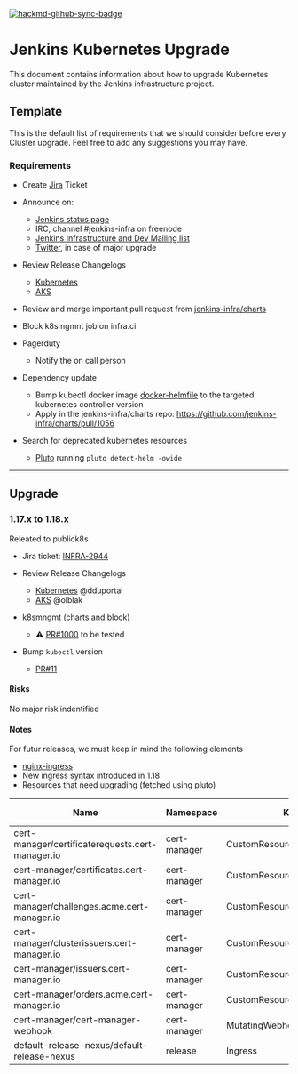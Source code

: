 [![hackmd-github-sync-badge](https://hackmd.io/EDpvZx9ZS2GWgHHqWFRDfQ/badge)](https://hackmd.io/EDpvZx9ZS2GWgHHqWFRDfQ)

# Jenkins Kubernetes Upgrade

This document contains information about how to upgrade Kubernetes cluster maintained by the Jenkins infrastructure project.

## Template
This is the default list of requirements that we should consider before every Cluster upgrade. Feel free to add any suggestions you may have.

### Requirements

- Create [Jira](https://issues.jenkins.io) Ticket 
- Announce on:
  - [Jenkins status page](https://github.com/jenkins-infra/status)
  - IRC, channel #jenkins-infra on freenode
  - [Jenkins Infrastructure and Dev Mailing list](https://groups.google.com/g/jenkins-infra)
  - [Twitter](https://twitter.com/jenkinsci/), in case of major upgrade
- Review Release Changelogs 
  - [Kubernetes](https://github.com/kubernetes/kubernetes/tree/master/CHANGELOG)
  - [AKS](https://github.com/Azure/AKS/blob/master/CHANGELOG.md)
- Review and merge important pull request from [jenkins-infra/charts](https://github.com/jenkins-infra/charts)
- Block k8smgmnt job on infra.ci
- Pagerduty
  - Notify the on call person
- Dependency update
  - Bump kubectl docker image [docker-helmfile](https://github.com/jenkins-infra/docker-helmfile) to the targeted kubernetes controller version
  - Apply in the jenkins-infra/charts repo: https://github.com/jenkins-infra/charts/pull/1056
  
- Search for deprecated kubernetes resources
  - [Pluto](https://github.com/FairwindsOps/pluto) running `pluto detect-helm -owide`

---

## Upgrade

###  1.17.x  to 1.18.x

Releated to publick8s

- Jira ticket: [INFRA-2944](https://issues.jenkins.io/browse/INFRA-2944)
- Review Release Changelogs 
  - [Kubernetes](https://github.com/kubernetes/kubernetes/tree/master/CHANGELOG) @dduportal 
  - [AKS](https://github.com/Azure/AKS/blob/master/CHANGELOG.md) @olblak 

- k8smngmt (charts and block)
  - ⚠️ [PR#1000](https://github.com/jenkins-infra/charts/pull/1000) to be tested 
 
- Bump `kubectl` version 
  - [PR#11](https://github.com/jenkins-infra/docker-helmfile/pull/11) 
 
#### Risks 

No major risk indentified

#### Notes

For futur releases, we must keep in mind the following elements

- [nginx-ingress](https://github.com/kubernetes/ingress-nginx/tree/master/charts/ingress-nginx#migrating-from-stablenginx-ingress)
- New ingress syntax introduced in 1.18
- Resources that need upgrading (fetched using pluto)

| Name | Namespace | Kind | Version | Replacement | Deprecated | Deprecated In | Removed | Removed In |
| ---- | --------- | ---- | ------- | ----------- | ---------- | ------------- | ------- | ---------- |
| cert-manager/certificaterequests.cert-manager.io | cert-manager | CustomResourceDefinition | apiextensions.k8s.io/v1beta1 | apiextensions.k8s.io/v1 | true | v1.16.0 | false | v1.22.0 |
| cert-manager/certificates.cert-manager.io | cert-manager | CustomResourceDefinition | apiextensions.k8s.io/v1beta1 | apiextensions.k8s.io/v1 | true | v1.16.0 | false | v1.22.0 |
| cert-manager/challenges.acme.cert-manager.io | cert-manager | CustomResourceDefinition | apiextensions.k8s.io/v1beta1 | apiextensions.k8s.io/v1 | true |  v1.16.0 | false | v1.22.0 |
| cert-manager/clusterissuers.cert-manager.io | cert-manager | CustomResourceDefinition | apiextensions.k8s.io/v1beta1 | apiextensions.k8s.io/v1 | true | v1.16.0 | false | v1.22.0 |
| cert-manager/issuers.cert-manager.io | cert-manager | CustomResourceDefinition | apiextensions.k8s.io/v1beta1 | apiextensions.k8s.io/v1 | true | v1.16.0 | false | v1.22.0 |
| cert-manager/orders.acme.cert-manager.io | cert-manager | CustomResourceDefinition | apiextensions.k8s.io/v1beta1 | apiextensions.k8s.io/v1 | true | v1.16.0 | false | v1.22.0 |
| cert-manager/cert-manager-webhook | cert-manager | MutatingWebhookConfiguration | admissionregistration.k8s.io/v1beta1 | admissionregistration.k8s.io/v1 | true | v1.16.0 | false | v1.22.0 |
| default-release-nexus/default-release-nexus | release | Ingress | extensions/v1beta1 | networking.k8s.io/v1 | true | v1.14.0 | false | v1.22.0 |
